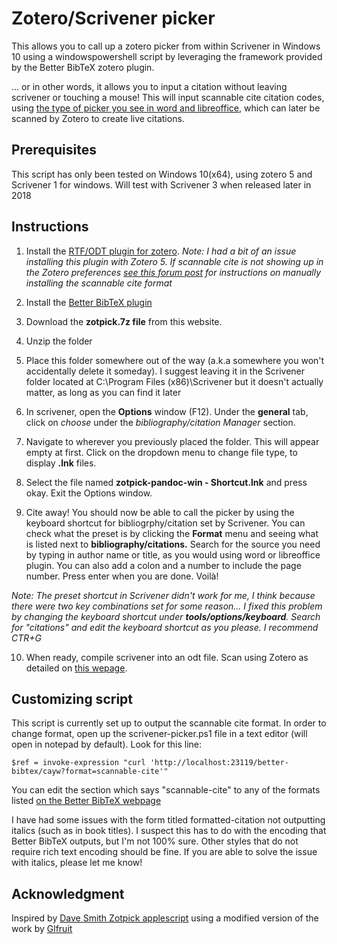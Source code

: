 # Zotero/Scrivener picker

This allows you to call up a zotero picker from within Scrivener in Windows 10 using a windowspowershell script by leveraging the framework provided by the Better BibTeX zotero plugin.

... or in other words, it allows you to input a citation without leaving scrivener or touching a mouse! This will input scannable cite citation codes, using [the type of picker you see in word and libreoffice](http://mossiso.com/wp-content/uploads/2012/04/zotero-new-view-find-citation.png), which can later be scanned by Zotero to create live citations.

## Prerequisites
This script has only been tested on Windows 10(x64), using zotero 5 and Scrivener 1 for windows. Will test with Scrivener 3 when released later in 2018

## Instructions
1. Install the [RTF/ODT plugin for zotero](https://zotero-odf-scan.github.io/zotero-odf-scan/). *Note: I had a bit of an issue installing this plugin with Zotero 5. If scannable cite is not showing up in the Zotero preferences [see this forum post](https://forums.zotero.org/discussion/57428/scannable-cite-not-showing-up-in-zotero-standalone) for instructions on manually installing the scannable cite format*

2. Install the [Better BibTeX plugin](https://retorque.re/zotero-better-bibtex/installation/)

3. Download the **zotpick.7z file** from this website.

4. Unzip the folder

5. Place this folder somewhere out of the way (a.k.a somewhere you won't accidentally delete it someday). I suggest leaving it in the Scrivener folder located at C:\Program Files (x86)\Scrivener but it doesn't actually matter, as long as you can find it later

6. In scrivener, open the **Options** window (F12). Under the **general** tab, click on *choose* under the *bibliography/citation Manager* section.

7. Navigate to wherever you previously placed the folder. This will appear empty at first. Click on the dropdown menu to change file type, to display **.lnk** files. 

8. Select the file named **zotpick-pandoc-win - Shortcut.lnk** and press okay. Exit the Options window.

9. Cite away! You should now be able to call the picker by using the keyboard shortcut for bibliogrphy/citation set by Scrivener. You can check what the preset is by clicking the **Format** menu and seeing what is listed next to **bibliography/citations.** Search for the source you need by typing in author name or title, as you would using word or libreoffice plugin. You can also add a colon and a number to include the page number. Press enter when you are done. Voilà!

*Note: The preset shortcut in Scrivener didn't work for me, I think because there were two key combinations set for some reason... I fixed this problem by changing the keyboard shortcut under **tools/options/keyboard**. Search for "citations" and edit the keyboard shortcut as you please. I recommend CTR+G*

10. When ready, compile scrivener into an odt file. Scan using Zotero as detailed on [this wepage](https://catherinepope.com/how-to-use-zotero-with-scrivener-part-2/).

## Customizing script

This script is currently set up to output the scannable cite format. In order to change format, open up the scrivener-picker.ps1 file in a text editor (will open in notepad by default). Look for this line:

`$ref = invoke-expression "curl 'http://localhost:23119/better-bibtex/cayw?format=scannable-cite'"`

You can edit the section which says "scannable-cite" to any of the formats listed [on the Better BibTeX webpage](https://retorque.re/zotero-better-bibtex/cayw/
)

I have had some issues with the form titled formatted-citation not outputting italics (such as in book titles). I suspect this has to do with the encoding that Better BibTeX outputs, but I'm not 100% sure. Other styles that do not require rich text encoding should be fine. If you are able to solve the issue with italics, please let me know!

## Acknowledgment
Inspired by  [Dave Smith Zotpick applescript](https://github.com/davepwsmith/zotpick-applescript) using a modified version of the work by [Glfruit](https://gist.github.com/glfruit)

